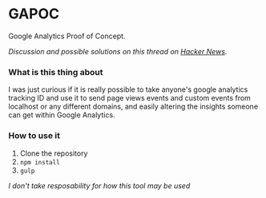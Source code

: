 # GAPOC
Google Analytics Proof of Concept.

*Discussion and possible solutions on this thread on
[Hacker News](https://news.ycombinator.com/item?id=9857876).*

### What is this thing about
I was just curious if it is really possible to take anyone's google analytics
tracking ID and use it to send page views events and custom events from
localhost or any different domains, and easily altering the insights
someone can get within Google Analytics.


### How to use it

1. Clone the repository
2. `npm install`
3. `gulp`



*I don't take resposability for how this tool may be used*

